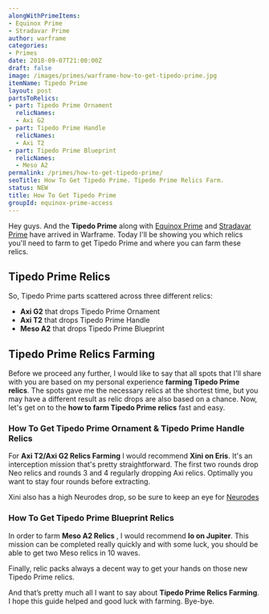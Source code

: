 ```yaml
---
alongWithPrimeItems:
- Equinox Prime
- Stradavar Prime
author: warframe
categories:
- Primes
date: 2018-09-07T21:00:00Z
draft: false
image: /images/primes/warframe-how-to-get-tipedo-prime.jpg
itemName: Tipedo Prime
layout: post
partsToRelics:
- part: Tipedo Prime Ornament
  relicNames:
  - Axi G2
- part: Tipedo Prime Handle
  relicNames:
  - Axi T2
- part: Tipedo Prime Blueprint
  relicNames:
  - Meso A2
permalink: /primes/how-to-get-tipedo-prime/
seoTitle: How To Get Tipedo Prime. Tipedo Prime Relics Farm.
status: NEW
title: How To Get Tipedo Prime
groupId: equinox-prime-access
---
```

<p>Hey guys. And the <strong>Tipedo Prime</strong> along with <a href="/primes/how-to-get-equinox-prime/" title="How To Get Equinox Prime">Equinox Prime</a> and <a href="/primes/how-to-get-stradavar-prime/" title="How To Get Stradavar Prime">Stradavar Prime</a> have arrived in Warframe. Today I'll be showing you which relics you'll need to farm to get Tipedo Prime and where you can farm these relics.</p><!--more--> <h2>Tipedo Prime Relics</h2> <p>So, Tipedo Prime parts scattered across three different relics:</p> <ul>  <li> <b>Axi G2</b> that drops Tipedo Prime Ornament </li>  <li> <b>Axi T2</b> that drops Tipedo Prime Handle </li>  <li> <b>Meso A2</b> that drops Tipedo Prime Blueprint </li>  </ul> <h2>Tipedo Prime Relics Farming</h2> <p>Before we proceed any further, I would like to say that all spots that I'll share with you are based on my personal experience <strong>farming Tipedo Prime relics</strong>. The spots gave me the necessary relics at the shortest time, but you may have a different result as relic drops are also based on a chance. Now, let's get on to the <strong>how to farm Tipedo Prime relics</strong> fast and easy.</p>  <h3>How To Get Tipedo Prime Ornament &amp; Tipedo Prime Handle Relics</h3>    <p>For <b>Axi T2/Axi G2 Relics Farming</b> I would recommend <b>Xini on Eris</b>. It's an interception mission that's pretty straightforward. The first two rounds drop Neo relics and rounds 3 and 4 regularly dropping Axi relics. Optimally you want to stay four rounds before extracting.</p> <p>Xini also has a high Neurodes drop, so be sure to keep an eye for <a href="/warframe-neurodes-farming/" title="Warframe Neurodes Farming">Neurodes</a></p>       <h3>How To Get Tipedo Prime Blueprint Relics</h3>    <p>In order to farm <b>Meso A2 Relics</b> , I would recommend <b>Io on Jupiter</b>. This mission can be completed really quickly and with some luck, you should be able to get two Meso relics in 10 waves.</p>        <p>Finally, relic packs always a decent way to get your hands on those new Tipedo Prime relics.</p> <p>And that’s pretty much all I want to say about <strong>Tipedo Prime Relics Farming</strong>. I hope this guide helped and good luck with farming. Bye-bye.</p>